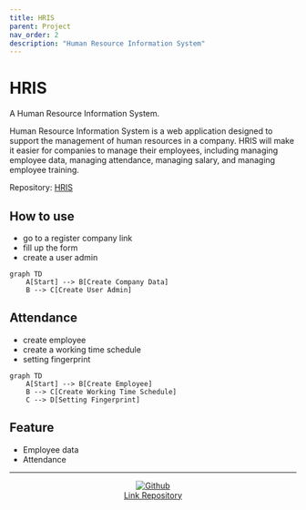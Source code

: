 ```yaml
---
title: HRIS
parent: Project
nav_order: 2
description: "Human Resource Information System"
---
```


# HRIS
A Human Resource Information System.

Human Resource Information System is a web application designed to support the management of human resources in a company. HRIS will make it easier for companies to manage their employees, including managing employee data, managing attendance, managing salary, and managing employee training.

Repository: [HRIS](https://github.com/programinglive/hris)

## How to use

- go to a register company link
- fill up the form
- create a user admin

```mermaid
graph TD
    A[Start] --> B[Create Company Data]
    B --> C[Create User Admin]
```

## Attendance

- create employee
- create a working time schedule
- setting fingerprint

```mermaid
graph TD
    A[Start] --> B[Create Employee]
    B --> C[Create Working Time Schedule]
    C --> D[Setting Fingerprint]
```

## Feature
- Employee data
- Attendance

---

<div style="display: flex; flex-direction: column; align-items: center;">
  <a href="https://github.com/programinglive/hris">
    <img src="https://icongr.am/devicon/github-original.svg?size=50&color=currentColor" alt="Github" />
  </a>
  <a href="https://github.com/programinglive/hris">
    Link Repository
  </a>
</div>